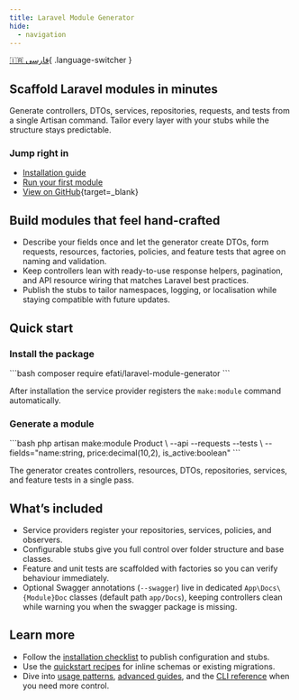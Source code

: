 ```yaml
---
title: Laravel Module Generator
hide:
  - navigation
---
```


[🇮🇷 فارسی](../fa/index.md){ .language-switcher }

## Scaffold Laravel modules in minutes

Generate controllers, DTOs, services, repositories, requests, and tests from a single Artisan command. Tailor every layer with your stubs while the structure stays predictable.

### Jump right in
- [Installation guide](installation.md)
- [Run your first module](quickstart.md)
- [View on GitHub](https://github.com/AfshinEfati/laravel-module-generator){target=_blank}

## Build modules that feel hand-crafted

- Describe your fields once and let the generator create DTOs, form requests, resources, factories, policies, and feature tests that agree on naming and validation.
- Keep controllers lean with ready-to-use response helpers, pagination, and API resource wiring that matches Laravel best practices.
- Publish the stubs to tailor namespaces, logging, or localisation while staying compatible with future updates.

## Quick start

<div class="landing-grid">
  <div class="landing-card" markdown="1">
    <h3>Install the package</h3>
    ```bash
    composer require efati/laravel-module-generator
    ```
    <p>After installation the service provider registers the <code>make:module</code> command automatically.</p>
  </div>
  <div class="landing-card" markdown="1">
    <h3>Generate a module</h3>
    ```bash
    php artisan make:module Product \
      --api --requests --tests \
      --fields="name:string, price:decimal(10,2), is_active:boolean"
    ```
    <p>The generator creates controllers, resources, DTOs, repositories, services, and feature tests in a single pass.</p>
  </div>
</div>

## What’s included

- Service providers register your repositories, services, policies, and observers.
- Configurable stubs give you full control over folder structure and base classes.
- Feature and unit tests are scaffolded with factories so you can verify behaviour immediately.
- Optional Swagger annotations (`--swagger`) live in dedicated `App\Docs\{Module}Doc` classes (default path `app/Docs`), keeping controllers clean while warning you when the swagger package is missing.

## Learn more

- Follow the [installation checklist](installation.md) to publish configuration and stubs.
- Use the [quickstart recipes](quickstart.md) for inline schemas or existing migrations.
- Dive into [usage patterns](usage.md), [advanced guides](advanced.md), and the [CLI reference](reference.md) when you need more control.
